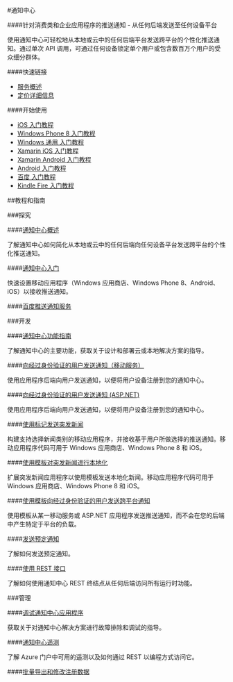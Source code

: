 <properties linkid="dev-net-Notification-Hubs" urlDisplayName="Windows Azure Notification Hubs" pageTitle="通知中心 - Azure 微软云" metaKeywords="Notification Hubs,通知中心,跨平台,Xamarin iOS,Xamarin Android,推送通知,百度推送,突发新闻" description="针对消费类和企业应用程序的推送通知 - 从任何后端发送至任何设备平台。使用通知中心可轻松地从本地或云中的任何后端平台发送跨平台的个性化推送通知。通过单次 API 调用，可通过任何设备锁定单个用户或包含数百万个用户的受众细分群体。" metaCanonical="" services="Notification Hubs" documentationCenter="Services" title="Push notifications for consumer and enterprise apps—from any backend to any device platform" authors="" solutions="" manager="" editor="" />
<tags ms.service="Notification Hubs"
    ms.date=""
    wacn.date="07/23/2015"
    />


#通知中心

####针对消费类和企业应用程序的推送通知 - 从任何后端发送至任何设备平台

使用通知中心可轻松地从本地或云中的任何后端平台发送跨平台的个性化推送通知。通过单次 API 调用，可通过任何设备锁定单个用户或包含数百万个用户的受众细分群体。

####快速链接

-   [服务概述](/home/features/notification-hubs)
-   [定价详细信息](/home/features/notification-hubs/#price)


####开始使用

-   [iOS 入门教程][iOS getstarted]
-   [Windows Phone 8 入门教程][WP8 getstarted]
-   [Windows 通用 入门教程][Windows getstarted]
-   [Xamarin iOS 入门教程][Xamarin.iOS getstarted]
-   [Xamarin Android 入门教程][Xamarin.Android getstarted]
-   [Android 入门教程][Android getstarted]
-   [百度 入门教程][baidu getstarted]
-   [Kindle Fire 入门教程][Kindle getstarted]



##教程和指南

###探究

####[通知中心概述](/documentation/articles/notification-hubs-overview)

了解通知中心如何简化从本地或云中的任何后端向任何设备平台发送跨平台的个性化推送通知。

####[通知中心入门](/documentation/articles/notification-hubs-windows-store-dotnet-get-started)

快速设置移动应用程序（Windows 应用商店、Windows Phone 8、Android、iOS）以接收推送通知。

####[百度推送通知服务](/documentation/articles/notification-hubs-baidu-get-started)

###开发

####[通知中心功能指南](http://msdn.microsoft.com/zh-cn/library/jj891130.aspx)

了解通知中心的主要功能，获取关于设计和部署云或本地解决方案的指导。

####[向经过身份验证的用户发送通知（移动服务）](/documentation/articles/mobile-services-dotnet-backend-windows-store-dotnet-push-notifications-app-users)

使用应用程序后端向用户发送通知，以便将用户设备注册到您的通知中心。

####[向经过身份验证的用户发送通知 (ASP.NET)](/documentation/articles/notification-hubs-aspnet-backend-windows-dotnet-notify-users)

使用应用程序后端向用户发送通知，以便将用户设备注册到您的通知中心。

####[使用标记发送突发新闻](/documentation/articles/notification-hubs-windows-store-dotnet-send-breaking-news)

构建支持选择新闻类别的移动应用程序，并接收基于用户所做选择的推送通知。移动应用程序代码可用于 Windows 应用商店、Windows Phone 8 和 iOS。

####[使用模板对突发新闻进行本地化](/documentation/articles/notification-hubs-windows-store-dotnet-send-localized-breaking-news)

扩展突发新闻应用程序以使用模板发送本地化新闻。移动应用程序代码可用于 Windows 应用商店、Windows Phone 8 和 iOS。

####[使用模板向经过身份验证的用户发送跨平台通知](/documentation/articles/notification-hubs-aspnet-cross-platform-notify-users)

使用模板从某一移动服务或 ASP.NET 应用程序发送推送通知，而不会在您的后端中产生特定于平台的负载。

####[发送预定通知](http://msdn.microsoft.com/zh-cn/library/azure/dn790626.aspx)

了解如何发送预定通知。

####[使用 REST 接口](http://msdn.microsoft.com/zh-cn/library/azure/dn530746.aspx)

了解如何使用通知中心 REST 终结点从任何后端访问所有运行时功能。

###管理

####[调试通知中心应用程序](http://msdn.microsoft.com/zh-cn/library/dn530751.aspx)

获取关于对通知中心解决方案进行故障排除和调试的指导。

####[通知中心遥测](http://msdn.microsoft.com/zh-cn/library/dn458821.aspx)

了解 Azure 门户中可用的遥测以及如何通过 REST 以编程方式访问它。

####[批量导出和修改注册数据](http://msdn.microsoft.com/zh-cn/library/azure/dn790624.aspx)




<!--------- Links ---------->


[iOS getstarted]:/documentation/articles/notification-hubs-ios-get-started/
[WP8 getstarted]:/documentation/articles/notification-hubs-windows-phone-get-started/
[Windows getstarted]:/documentation/articles/notification-hubs-windows-store-dotnet-get-started/
[Xamarin.iOS getstarted]:/documentation/articles/partner-xamarin-notification-hubs-ios-get-started/
[Xamarin.Android getstarted]:/documentation/articles/partner-xamarin-notification-hubs-android-get-started/
[Android getstarted]:/documentation/articles/notification-hubs-android-get-started/
[baidu getstarted]:/documentation/articles/notification-hubs-baidu-get-started/
[Kindle getstarted]:/documentation/articles/notification-hubs-kindle-get-started/
[Chrome getstarted]:/documentation/articles/notification-hubs-chrome-get-started/
[Safari getstarted]:/documentation/articles/notification-hubs-safari-get-started/